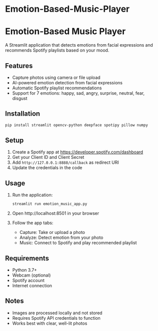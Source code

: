 # Emotion-Based-Music-Player

# Emotion-Based Music Player

A Streamlit application that detects emotions from facial expressions and recommends Spotify playlists based on your mood.

## Features

- Capture photos using camera or file upload
- AI-powered emotion detection from facial expressions
- Automatic Spotify playlist recommendations
- Support for 7 emotions: happy, sad, angry, surprise, neutral, fear, disgust

## Installation

```bash
pip install streamlit opencv-python deepface spotipy pillow numpy
```

## Setup

1. Create a Spotify app at https://developer.spotify.com/dashboard
2. Get your Client ID and Client Secret
3. Add `http://127.0.0.1:8888/callback` as redirect URI
4. Update the credentials in the code

## Usage

1. Run the application:
   ```bash
   streamlit run emotion_music_app.py
   ```

2. Open http://localhost:8501 in your browser

3. Follow the app tabs:
   - Capture: Take or upload a photo
   - Analyze: Detect emotion from your photo
   - Music: Connect to Spotify and play recommended playlist

## Requirements

- Python 3.7+
- Webcam (optional)
- Spotify account
- Internet connection

## Notes

- Images are processed locally and not stored
- Requires Spotify API credentials to function
- Works best with clear, well-lit photos
